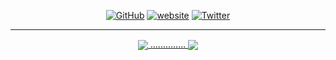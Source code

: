 <p align="center">
	<a href="https://github.com/Tim2906"><img src="https://img.shields.io/github/followers/terrytangyuan.svg?label=GitHub&style=social" alt="GitHub"></a>
	<a href="https://siegler.xyz/"><img src="https://img.shields.io/static/v1?label=&labelColor=505050&message=website&color=%230076D6&style=flat&logo=google-chrome&logoColor=%230076D6" alt="website"/></a>
	<a href="https://twitter.com/DreamingTim"><img src="https://img.shields.io/twitter/follow/TerryTangYuan?label=Twitter&style=social" alt="Twitter"></a>
	<hr>
	<center>
	<a href="https://github.com/Tim2906-DiscordBot/AltV-Stats-DiscordBot" target="_blank">
  	<img align="center" src="https://github-readme-stats.vercel.app/api/pin/?username=Tim2906-DiscordBot&repo=AltV-Stats-DiscordBot&theme=dracula" />
	..............
	<a href="https://github.com/Tim2906-DiscordBot/Minecraft-Stats-DiscordBot" target="_blank">
  	<img align="center" src="https://github-readme-stats.vercel.app/api/pin/?username=Tim2906-DiscordBot&repo=Minecraft-Stats-DiscordBot&theme=dracula" />
	</center>
</a>
</p>

